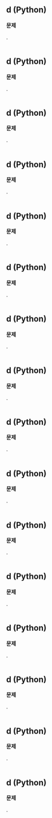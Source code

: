 ## d (Python)

**문제**

.

```python

```



## d (Python)

**문제**

.

```python

```



## d (Python)

**문제**

.

```python

```



## d (Python)

**문제**

.

```python

```



## d (Python)

**문제**

.

```python

```



## d (Python)

**문제**

.

```python

```



## d (Python)

**문제**

.

```python

```



## d (Python)

**문제**

.

```python

```



## d (Python)

**문제**

.

```python

```



## d (Python)

**문제**

.

```python

```



## d (Python)

**문제**

.

```python

```



## d (Python)

**문제**

.

```python

```



## d (Python)

**문제**

.

```python

```



## d (Python)

**문제**

.

```python

```



## d (Python)

**문제**

.

```python

```



## d (Python)

**문제**

.

```python

```



